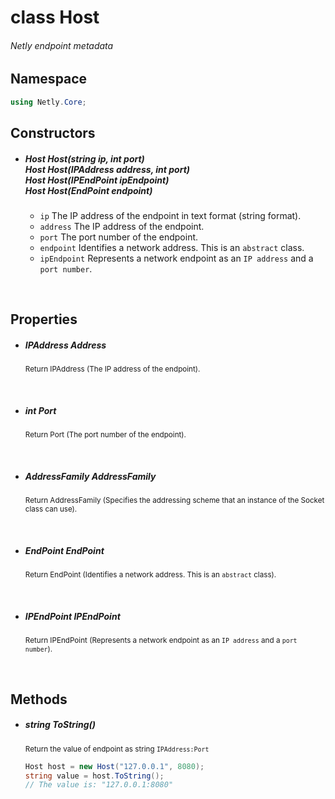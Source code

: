 # <return>class</return> Host

###### Netly endpoint metadata

## Namespace
```cs
using Netly.Core;
```

## Constructors
- ##### <return>Host</return> Host(<params>string ip</params>, <params>int port</params>) <br> <return>Host</return> Host(<params>IPAddress address</params>, <params>int port</params>) <br> <return>Host</return> Host(<params>IPEndPoint ipEndpoint</params>) <br> <return>Host</return> Host(<params>EndPoint endpoint</params>)
    - ``ip`` The IP address of the endpoint in text format (string format).
    - ``address`` The IP address of the endpoint.
    - ``port`` The port number of the endpoint.
    - ``endpoint`` Identifies a network address. This is an ``abstract`` class.
    - ``ipEndpoint`` Represents a network endpoint as an ``IP address`` and a ``port number``.

<br>

## Properties
- ##### <return>IPAddress</return> Address
  <sub>Return IPAddress (The IP address of the endpoint).</sub>

<br>

- ##### <return>int</return> Port
  <sub>Return Port (The port number of the endpoint).</sub>

<br>

- ##### <return>AddressFamily</return> AddressFamily
  <sub>Return AddressFamily (Specifies the addressing scheme that an instance of the Socket class can use).</sub>

<br>

- ##### <return>EndPoint</return> EndPoint
  <sub>Return EndPoint (Identifies a network address. This is an ``abstract`` class).</sub>

<br>

- ##### <return>IPEndPoint</return> IPEndPoint
  <sub>Return IPEndPoint (Represents a network endpoint as an ``IP address`` and a ``port number``).</sub>

<br>

## Methods

- ##### <return>string</return> ToString()
  <sub>Return the value of endpoint as string ``IPAddress:Port``</sub>
  ```cs
  Host host = new Host("127.0.0.1", 8080);
  string value = host.ToString();
  // The value is: "127.0.0.1:8080"
  ```

<br>